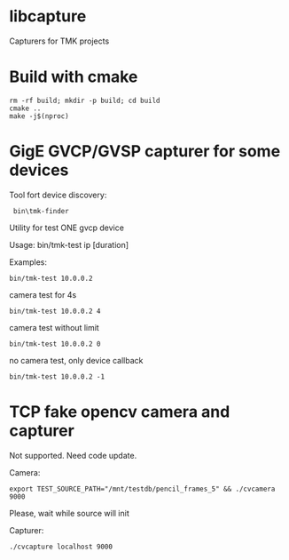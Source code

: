 # libcapture
Capturers for TMK projects

# Build with cmake

```
rm -rf build; mkdir -p build; cd build
cmake ..
make -j$(nproc)
```

# GigE GVCP/GVSP capturer for some devices

Tool fort device discovery:

```
 bin\tmk-finder
```

Utility for test ONE gvcp device

Usage: bin/tmk-test ip [duration]

Examples:

```
bin/tmk-test 10.0.0.2
```

camera test for 4s
```
bin/tmk-test 10.0.0.2 4
```

camera test without limit
```
bin/tmk-test 10.0.0.2 0
```

no camera test, only device callback
```
bin/tmk-test 10.0.0.2 -1
```

# TCP fake opencv camera and capturer

Not supported. Need code update.

Camera:
```
export TEST_SOURCE_PATH="/mnt/testdb/pencil_frames_5" && ./cvcamera 9000
```
Please, wait while source will init

Capturer:
```
./cvcapture localhost 9000
```
